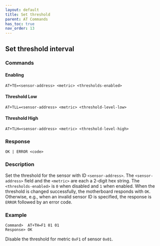 ```yaml
---
layout: default
title: Set threshold
parent: AT Commands
has_toc: true
nav_order: 13
---
```


## Set threshold interval

### Commands


#### Enabling
```
AT+TE=<sensor-address> <metric> <thresholds-enabled> 
```

#### Threshold Low

```
AT+TLL=<sensor-address> <metric> <threshold-level-low>
```
#### Threshold High

```
AT+TLH=<sensor-address> <metric> <threshold-level-high>
```


### Response
```
OK | ERROR <code>
```

### Description
Set the threshold for the sensor with ID `<sensor-address>`. The `<sensor-address>` field and the `<metric>` are each a 2-digit hex string. The `<thresholds-enabled>` is `0` when disabled and `1` when enabled. When the threshold is changed successfully, the motherboard responds with `OK`. Otherwise, e.g., when an invalid sensor ID is specified, the response is `ERROR` followed by an error code. 

### Example
```
Command>  AT+TH=F1 01 01
Response> OK
```
Disable the threshold for metric `0xF1` of sensor `0x01`. 

